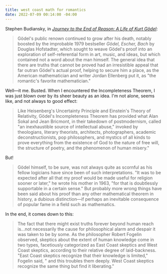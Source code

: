 ```yaml
---
title: west coast math for romantics
date: 2022-07-09 00:14:00 -04:00
---
```


Stephen Budiansky, in *[Journey to the End of Reason: A Life of Kurt Gödel](https://bookshop.org/books/journey-to-the-edge-of-reason-the-life-of-kurt-godel/9781324005445)*:

>Gödel's public renown continued to grow after his death, notably boosted by the improbable 1979 bestseller *Gödel, Escher, Bach* by Douglas Hofstadter, which sought to weave Gödel's proof into an exploration of self-referential form in art, music, and ideas, but which contained not a word about the man himself. The general idea that there are truths that cannot be proved had an irresistible appeal that far outran Gödel's actual proof, helping to secure him a place, as the American mathematician and writer Jordan Ellenberg put it, as "the romantic's favorite mathematician."

Well—it me. Busted. When I encountered the Incompleteness Theorem, I was just blown over by its sheer beauty as an idea. I'm not alone, seems like, and not always to good effect:

>Like Heisenberg's Uncertainty Principle and Einstein's Theory of Relativity, Gödel's Incompleteness Theorem has provided what Alan Sokal and Jean Bricmont, in their takedown of postmodernism, called "an inexhaustible source of intellectual abuse," invoked by theologians, literary theorists, architects, photographers, academic deconstructionists, pop philosophers, and mystics of all kinds to prove everything from the existence of God to the nature of free will, the structure of poetry, and the phenomenon of human misery."

But!

>Gödel himself, to be sure, was not always quite as scornful as his fellow logicians have since been of such interpretations. "It was to be expected after all that my proof would be made useful for religion sooner or later," he wrote his mother in 1963, "for that is doubtlessly supportable in a certain sense." But probably more wrong things have been said about his proof than any other mathematical theorem in history, a dubious distinction—if perhaps an inevitable consequence of popular fame in a field such as mathematics.

In the end, it comes down to this:

>The fact that there might exist truths forever beyond human reach is...not necessarily the cause for philosophical alarm and despair it was taken to be by some. As the philosopher Robert Fogelin observed, skeptics about the extent of human knowledge come in two types, facetiously categorized as East Coast skeptics and West Coast skeptics, according to their relative degree of laid-backness. "East Coast skeptics recognize that their knowledge is limited," Fogelin said, " and this troubles them deeply. West Coast skeptics recognize the same thing but find it liberating."